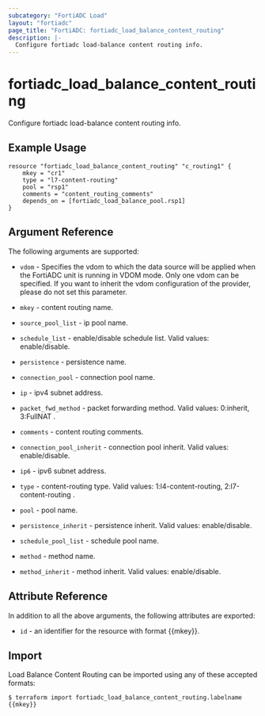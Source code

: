 ```yaml
---
subcategory: "FortiADC Load"
layout: "fortiadc"
page_title: "FortiADC: fortiadc_load_balance_content_routing"
description: |-
  Configure fortiadc load-balance content routing info.
---
```


# fortiadc_load_balance_content_routing
Configure fortiadc load-balance content routing info.

## Example Usage
```hcl
resource "fortiadc_load_balance_content_routing" "c_routing1" {
	mkey = "cr1"
	type = "l7-content-routing"
	pool = "rsp1"
	comments = "content_routing_comments"
	depends_on = [fortiadc_load_balance_pool.rsp1]
}

```

## Argument Reference

The following arguments are supported:

* `vdom` - Specifies the vdom to which the data source will be applied when the FortiADC unit is running in VDOM mode. Only one vdom can be specified. If you want to inherit the vdom configuration of the provider, please do not set this parameter.
* `mkey` - content routing name.

* `source_pool_list` - ip pool name. 
* `schedule_list` - enable/disable schedule list. Valid values: enable/disable.
* `persistence` - persistence name. 
* `connection_pool` - connection pool name. 
* `ip` - ipv4 subnet address. 
* `packet_fwd_method` - packet forwarding method. Valid values: 0:inherit, 3:FullNAT .
* `comments` - content routing comments. 
* `connection_pool_inherit` - connection pool inherit. Valid values: enable/disable.
* `ip6` - ipv6 subnet address. 
* `type` - content-routing type. Valid values: 1:l4-content-routing, 2:l7-content-routing .
* `pool` - pool name. 
* `persistence_inherit` - persistence inherit. Valid values: enable/disable.
* `schedule_pool_list` - schedule pool name. 
* `method` - method name. 

* `method_inherit` - method inherit. Valid values: enable/disable.

## Attribute Reference

In addition to all the above arguments, the following attributes are exported:
* `id` - an identifier for the resource with format {{mkey}}.

## Import
 Load Balance Content Routing can be imported using any of these accepted formats:
```
$ terraform import fortiadc_load_balance_content_routing.labelname {{mkey}}
```
